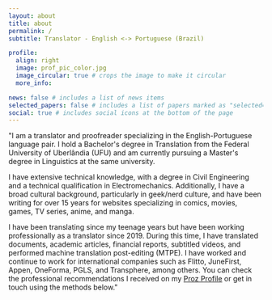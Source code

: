 ```yaml
---
layout: about
title: about
permalink: /
subtitle: Translator - English <-> Portuguese (Brazil)

profile:
  align: right
  image: prof_pic_color.jpg
  image_circular: true # crops the image to make it circular
  more_info:

news: false # includes a list of news items
selected_papers: false # includes a list of papers marked as "selected={true}"
social: true # includes social icons at the bottom of the page
---
```


"I am a translator and proofreader specializing in the English-Portuguese language pair. I hold a Bachelor's degree in Translation from the Federal University of Uberlândia (UFU) and am currently pursuing a Master's degree in Linguistics at the same university.

I have extensive technical knowledge, with a degree in Civil Engineering and a technical qualification in Electromechanics. Additionally, I have a broad cultural background, particularly in geek/nerd culture, and have been writing for over 15 years for websites specializing in comics, movies, games, TV series, anime, and manga.

I have been translating since my teenage years but have been working professionally as a translator since 2019. During this time, I have translated documents, academic articles, financial reports, subtitled videos, and performed machine translation post-editing (MTPE). I have worked and continue to work for international companies such as Flitto, JuneFirst, Appen, OneForma, PGLS, and Transphere, among others. You can check the professional recommendations I received on my <a href='https://www.proz.com/profile/2679500'>Proz Profile</a> or get in touch using the methods below."
